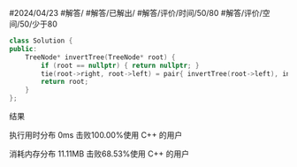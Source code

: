 #2024/04/23 #解答/ #解答/已解出/ #解答/评价/时间/50/80 #解答/评价/空间/50/少于80 

``` cpp
class Solution {
public:
	TreeNode* invertTree(TreeNode* root) {
		if (root == nullptr) { return nullptr; }
		tie(root->right, root->left) = pair{ invertTree(root->left), invertTree(root->right) };
		return root;
	}
};
```

结果

执行用时分布
0ms
击败100.00%使用 C++ 的用户

消耗内存分布
11.11MB
击败68.53%使用 C++ 的用户